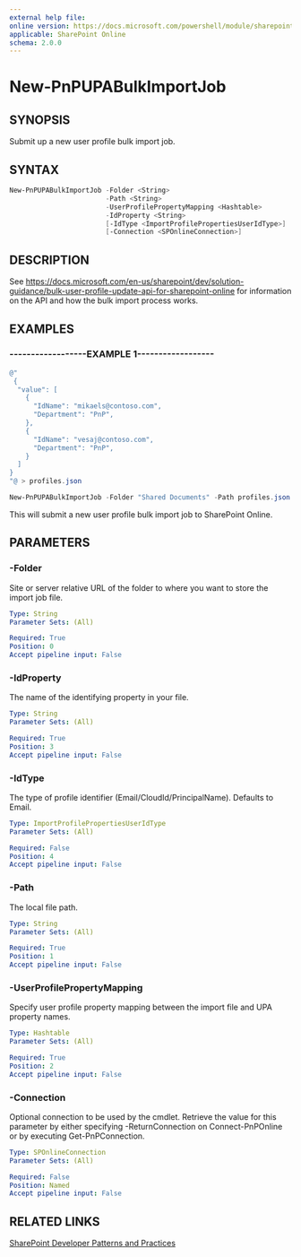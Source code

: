 ```yaml
---
external help file:
online version: https://docs.microsoft.com/powershell/module/sharepoint-pnp/new-pnpupabulkimportjob
applicable: SharePoint Online
schema: 2.0.0
---
```


# New-PnPUPABulkImportJob

## SYNOPSIS
Submit up a new user profile bulk import job.

## SYNTAX 

```powershell
New-PnPUPABulkImportJob -Folder <String>
                        -Path <String>
                        -UserProfilePropertyMapping <Hashtable>
                        -IdProperty <String>
                        [-IdType <ImportProfilePropertiesUserIdType>]
                        [-Connection <SPOnlineConnection>]
```

## DESCRIPTION
See https://docs.microsoft.com/en-us/sharepoint/dev/solution-guidance/bulk-user-profile-update-api-for-sharepoint-online for information on the API and how the bulk import process works.

## EXAMPLES

### ------------------EXAMPLE 1------------------
```powershell
@" 
 {
  "value": [
    {
      "IdName": "mikaels@contoso.com",
      "Department": "PnP",
    },
	{
      "IdName": "vesaj@contoso.com",
      "Department": "PnP",
    }    
  ]
}
"@ > profiles.json

New-PnPUPABulkImportJob -Folder "Shared Documents" -Path profiles.json -IdProperty "IdName" -UserProfilePropertyMapping @{"Department"="Department"}
```

This will submit a new user profile bulk import job to SharePoint Online.

## PARAMETERS

### -Folder
Site or server relative URL of the folder to where you want to store the import job file.

```yaml
Type: String
Parameter Sets: (All)

Required: True
Position: 0
Accept pipeline input: False
```

### -IdProperty
The name of the identifying property in your file.

```yaml
Type: String
Parameter Sets: (All)

Required: True
Position: 3
Accept pipeline input: False
```

### -IdType
The type of profile identifier (Email/CloudId/PrincipalName). Defaults to Email.

```yaml
Type: ImportProfilePropertiesUserIdType
Parameter Sets: (All)

Required: False
Position: 4
Accept pipeline input: False
```

### -Path
The local file path.

```yaml
Type: String
Parameter Sets: (All)

Required: True
Position: 1
Accept pipeline input: False
```

### -UserProfilePropertyMapping
Specify user profile property mapping between the import file and UPA property names.

```yaml
Type: Hashtable
Parameter Sets: (All)

Required: True
Position: 2
Accept pipeline input: False
```

### -Connection
Optional connection to be used by the cmdlet. Retrieve the value for this parameter by either specifying -ReturnConnection on Connect-PnPOnline or by executing Get-PnPConnection.

```yaml
Type: SPOnlineConnection
Parameter Sets: (All)

Required: False
Position: Named
Accept pipeline input: False
```

## RELATED LINKS

[SharePoint Developer Patterns and Practices](https://aka.ms/sppnp)